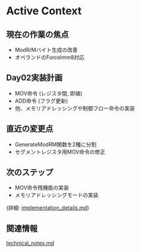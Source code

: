 # Active Context

## 現在の作業の焦点
- ModR/Mバイト生成の改善
- オペランドのForceImm8対応

## Day02実装計画
- MOV命令 (レジスタ間, 即値)
- ADD命令 (フラグ更新)
- 他、メモリアドレッシングや制御フロー命令の実装

## 直近の変更点
- GenerateModRM関数を2種に分割
- セグメントレジスタ用MOV命令の修正

## 次のステップ
- MOV命令残機能の実装
- メモリアドレッシングモードの実装

(詳細: [implementation_details.md](../details/implementation_details.md))

## 関連情報
[technical_notes.md](../details/technical_notes.md)
